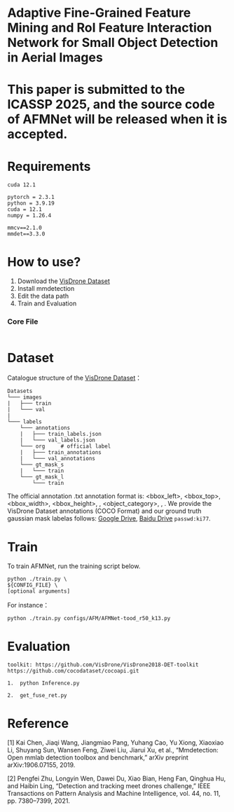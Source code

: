 

# Adaptive Fine-Grained Feature Mining and RoI Feature Interaction Network for Small Object Detection in Aerial Images



# This paper is submitted to the ICASSP 2025, and the source code of AFMNet will be released when it is accepted.



# Requirements

```
cuda 12.1

pytorch = 2.3.1
python = 3.9.19
cuda = 12.1
numpy = 1.26.4

mmcv==2.1.0
mmdet==3.3.0

```



# How to use?

1. Download the [VisDrone Dataset](https://github.com/VisDrone/VisDrone-Dataset)
2. Install mmdetection
3. Edit the data path
4. Train and Evaluation

### Core File
```

```

# Dataset

Catalogue structure of the [VisDrone Dataset](https://github.com/VisDrone/VisDrone-Dataset)：

```
Datasets
└─── images
|	├─── train
|	└─── val
|
└─── labels
	└─── annotations  
	|	├─── train_labels.json
	|	└─── val_labels.json
	└─── org	 # official label
	|	├─── train_annotations  
	|	└─── val_annotations    
	└─── gt_mask_s  
	|	└─── train  
	└─── gt_mask_l  
		└─── train  

```


The official annotation .txt annotation format is: <bbox_left>, <bbox_top>, <bbox_width>, <bbox_height>, <score>, <object_category>, <truncation>, <occlusion>.
We provide the VisDrone Dataset annotations (COCO Format) and our ground truth gaussian mask labelas follows:
[Google Drive](https://drive.google.com/file/d/1HYMeZmjT3-yW7PFpIzJtr84Sc8JqIrLG/view?usp=sharing), [Baidu Drive](https://pan.baidu.com/s/1kAsSlg8QHvD83E-3SMrZZg ) `passwd:ki77`.


# Train

To train AFMNet, run the training script below.

```
python ./train.py \
${CONFIG_FILE} \
[optional arguments]
```

For instance：

```
python ./train.py configs/AFM/AFMNet-tood_r50_k13.py
```

# Evaluation

    toolkit: https://github.com/VisDrone/VisDrone2018-DET-toolkit   https://github.com/cocodataset/cocoapi.git
    
    1.  python Inference.py
    
    2.  get_fuse_ret.py

  

# Reference
[1] Kai Chen, Jiaqi Wang, Jiangmiao Pang, Yuhang Cao, Yu Xiong, Xiaoxiao Li, Shuyang Sun, Wansen Feng, Ziwei Liu, Jiarui Xu, et al., “Mmdetection: Open mmlab detection toolbox and benchmark,” arXiv preprint arXiv:1906.07155, 2019.

[2] Pengfei Zhu, Longyin Wen, Dawei Du, Xiao Bian, Heng Fan, Qinghua Hu, and Haibin Ling, “Detection and tracking meet drones challenge,” IEEE Transactions on Pattern Analysis and Machine Intelligence, vol. 44, no. 11, pp. 7380–7399, 2021.
